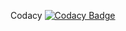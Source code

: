 Codacy
[![Codacy Badge](https://app.codacy.com/project/badge/Grade/f0d3d3c1f78b44b88472e02f67ed3210)](https://app.codacy.com/gh/LCSOGthb/Center/dashboard?utm_source=gh&utm_medium=referral&utm_content=&utm_campaign=Badge_grade)

